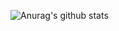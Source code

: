 ![Anurag's github stats](https://github-readme-stats.vercel.app/api?username=patttttttttt&show_icons=true&theme=radical)
